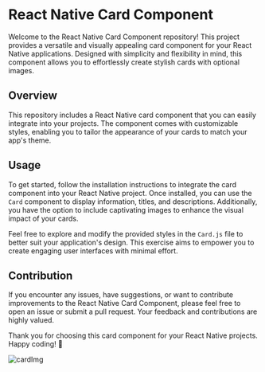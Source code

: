 # React Native Card Component

Welcome to the React Native Card Component repository! This project provides a versatile and visually appealing card component for your React Native applications. Designed with simplicity and flexibility in mind, this component allows you to effortlessly create stylish cards with optional images.

## Overview

This repository includes a React Native card component that you can easily integrate into your projects. The component comes with customizable styles, enabling you to tailor the appearance of your cards to match your app's theme.

## Usage

To get started, follow the installation instructions to integrate the card component into your React Native project. Once installed, you can use the `Card` component to display information, titles, and descriptions. Additionally, you have the option to include captivating images to enhance the visual impact of your cards.

Feel free to explore and modify the provided styles in the `Card.js` file to better suit your application's design. This exercise aims to empower you to create engaging user interfaces with minimal effort.

## Contribution

If you encounter any issues, have suggestions, or want to contribute improvements to the React Native Card Component, please feel free to open an issue or submit a pull request. Your feedback and contributions are highly valued.

Thank you for choosing this card component for your React Native projects. Happy coding! 🚀

![cardImg](https://github.com/mrigankpwskills94/ex-card-comp/assets/142077988/2975d73b-822c-4f07-9b5a-972631b48018)
